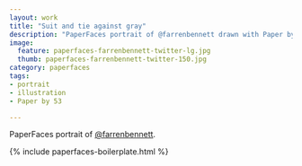 ```yaml
---
layout: work
title: "Suit and tie against gray"
description: "PaperFaces portrait of @farrenbennett drawn with Paper by 53 on an iPad."
image: 
  feature: paperfaces-farrenbennett-twitter-lg.jpg
  thumb: paperfaces-farrenbennett-twitter-150.jpg
category: paperfaces
tags: 
- portrait
- illustration
- Paper by 53

---
```


PaperFaces portrait of [@farrenbennett](http://twitter.com/farrenbennett).

{% include paperfaces-boilerplate.html %}